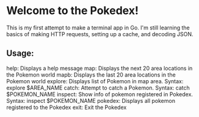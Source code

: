 # Welcome to the Pokedex!

This is my first attempt to make a terminal app in Go.
I'm still learning the basics of making HTTP requests, setting up a cache, and decoding JSON.

## Usage:

help: Displays a help message
map: Displays the next 20 area locations in the Pokemon world
mapb: Displays the last 20 area locations in the Pokemon world
explore: Displays list of Pokemon in map area. Syntax: explore $AREA_NAME
catch: Attempt to catch a Pokemon. Syntax: catch $POKEMON_NAME
inspect: Show info of pokemon registered in Pokedex. Syntax: inspect $POKEMON_NAME
pokedex: Displays all pokemon registered to the Pokedex
exit: Exit the Pokedex

